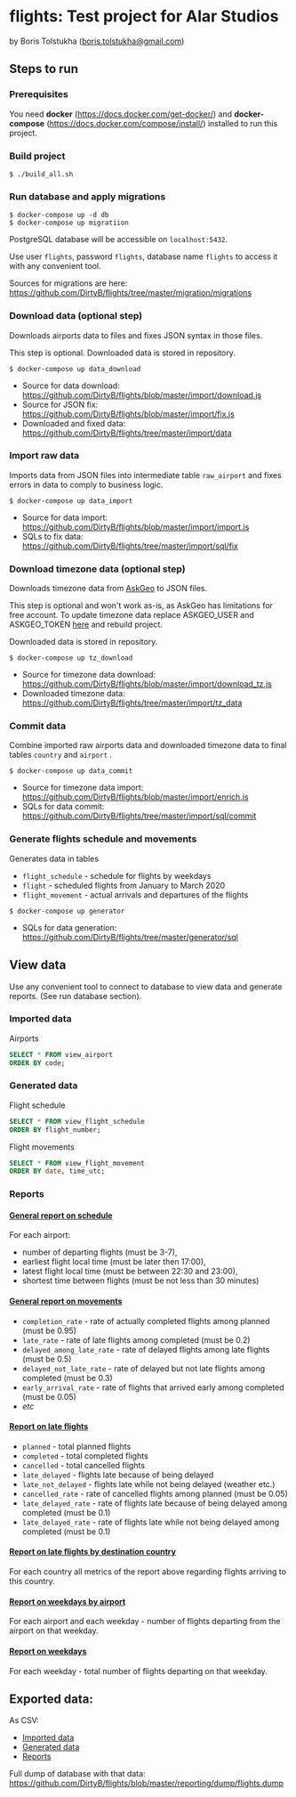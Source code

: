 # flights: Test project for Alar Studios

by Boris Tolstukha (boris.tolstukha@gmail.com)

## Steps to run

### Prerequisites

You need **docker** (https://docs.docker.com/get-docker/) 
and **docker-compose** (https://docs.docker.com/compose/install/) 
installed to run this project.

### Build project

```shell
$ ./build_all.sh
```

### Run database and apply migrations

```shell
$ docker-compose up -d db
$ docker-compose up migratiion
```

PostgreSQL database will be accessible on `localhost:5432`. 

Use user `flights`, password `flights`, 
database name `flights` to access it with any convenient tool.

Sources for migrations are here: https://github.com/DirtyB/flights/tree/master/migration/migrations

### Download data (optional step)

Downloads airports data to files and fixes JSON syntax in those files.

This step is optional. Downloaded data is stored in repository.

```shell
$ docker-compose up data_download
```

- Source for data download: https://github.com/DirtyB/flights/blob/master/import/download.js
- Source for JSON fix: https://github.com/DirtyB/flights/blob/master/import/fix.js
- Downloaded and fixed data: https://github.com/DirtyB/flights/tree/master/import/data

### Import raw data

Imports data from JSON files into intermediate table `raw_airport` 
and fixes errors in data to comply to business logic.

```shell
$ docker-compose up data_import
```

- Source for data import: https://github.com/DirtyB/flights/blob/master/import/import.js
- SQLs to fix data: https://github.com/DirtyB/flights/tree/master/import/sql/fix

### Download timezone data (optional step)

Downloads timezone data from [AskGeo](https://askgeo.com/) to JSON files.

This step is optional and won't work as-is, as AskGeo has limitations for free account.
To update timezone data replace ASKGEO_USER and ASKGEO_TOKEN 
[here](https://github.com/DirtyB/flights/blob/master/import/.env) 
and rebuild project.

Downloaded data is stored in repository.

```shell
$ docker-compose up tz_download
```

- Source for timezone data download: https://github.com/DirtyB/flights/blob/master/import/download_tz.js
- Downloaded timezone data: https://github.com/DirtyB/flights/tree/master/import/tz_data


### Commit data

Combine imported raw airports data and downloaded timezone data to final tables 
`country` and `airport` .

```shell
$ docker-compose up data_commit
```

- Source for timezone data import: https://github.com/DirtyB/flights/blob/master/import/enrich.js
- SQLs for data commit: https://github.com/DirtyB/flights/tree/master/import/sql/commit

### Generate flights schedule and movements

Generates data in tables 
- `flight_schedule` - schedule for flights by weekdays 
- `flight` - scheduled flights from January to March 2020 
- `flight_movement` - actual arrivals and departures of the flights 

```shell
$ docker-compose up generator
```

- SQLs for data generation: https://github.com/DirtyB/flights/tree/master/generator/sql

## View data 

Use any convenient tool to connect to database to view data and generate reports.
(See run database section).

### Imported data

Airports

```sql
SELECT * FROM view_airport
ORDER BY code;
```

### Generated data

Flight schedule

```sql
SELECT * FROM view_flight_schedule
ORDER BY flight_number;
```

Flight movements

```sql
SELECT * FROM view_flight_movement
ORDER BY date, time_utc;
```

### Reports

#### [General report on schedule](https://github.com/DirtyB/flights/blob/master/reporting/sql/report/01.report_general_schedule.sql)

For each airport: 
- number of departing flights (must be 3-7), 
- earliest flight local time (must be later then 17:00),
- latest flight local time (must be between 22:30 and 23:00),
- shortest time between flights (must be not less than 30 minutes)

#### [General report on movements](https://github.com/DirtyB/flights/blob/master/reporting/sql/report/02.report_general_movements.sql)

- `completion_rate` - rate of actually completed flights among planned (must be 0.95)
- `late_rate` - rate of late flights among completed (must be 0.2)
- `delayed_among_late_rate` - rate of delayed flights among late flights (must be 0.5)
- `delayed_not_late_rate` - rate of delayed but not late flights among completed (must be 0.3)
- `early_arrival_rate` - rate of flights that arrived early among completed (must be 0.05)
- _etc_

#### [Report on late flights](https://github.com/DirtyB/flights/blob/master/reporting/sql/report/03.report_late_total.sql)

- `planned` - total planned flights
- `completed` - total completed flights
- `cancelled` - total cancelled flights
- `late_delayed` - flights late because of being delayed
- `late_not_delayed` - flights late while not being delayed (weather etc.)
- `cancelled_rate` - rate of cancelled flights among planned (must be 0.05)
- `late_delayed_rate` - rate of flights late because of being delayed among completed (must be 0.1)
- `late_delayed_rate` - rate of flights late while not being delayed among completed (must be 0.1)

#### [Report on late flights by destination country](https://github.com/DirtyB/flights/blob/master/reporting/sql/report/04.report_late_by_country.sql-)

For each country all metrics of the report above regarding flights arriving to this country.

#### [Report on weekdays by airport](https://github.com/DirtyB/flights/blob/master/reporting/sql/report/05.report_weekdays_by_airport.sql)

For each airport and each weekday - number of flights departing from the airport on that weekday.

#### [Report on weekdays](https://github.com/DirtyB/flights/blob/master/reporting/sql/report/06.report_weekdays_total.sql)

For each weekday - total number of flights departing on that weekday.

## Exported data:

As CSV:

- [Imported data](https://github.com/DirtyB/flights/tree/master/reporting/sql/imported)
- [Generated data](https://github.com/DirtyB/flights/tree/master/reporting/sql/generated)
- [Reports](https://github.com/DirtyB/flights/tree/master/reporting/sql/report)

Full dump of database with that data:
https://github.com/DirtyB/flights/blob/master/reporting/dump/flights.dump
